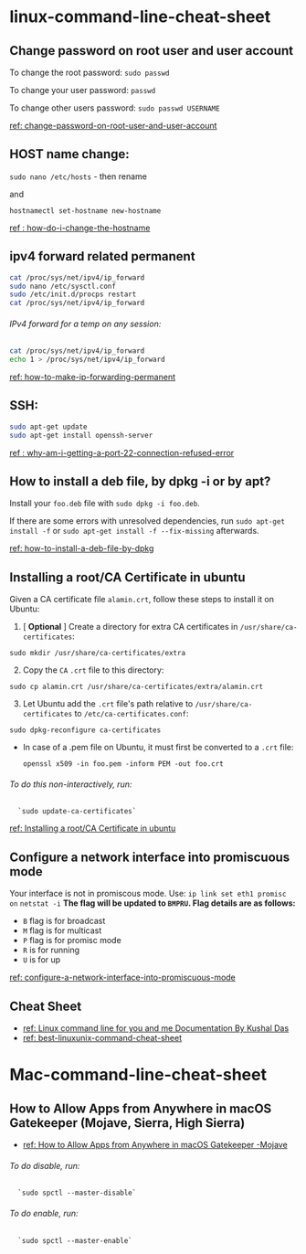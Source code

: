 # linux-command-line-cheat-sheet

## Change password on root user and user account

To change the root password:
`sudo passwd`

To change your user password:
`passwd`

To change other users password:
`sudo passwd USERNAME`

[ref: change-password-on-root-user-and-user-account](https://askubuntu.com/questions/423942/change-password-on-root-user-and-user-account)


## HOST name change:

`sudo nano /etc/hosts` - then rename 

and 

`hostnamectl set-hostname new-hostname`

[ref : how-do-i-change-the-hostname](https://askubuntu.com/questions/87665/how-do-i-change-the-hostname-without-a-restart)


## ipv4 forward related permanent

```sh
cat /proc/sys/net/ipv4/ip_forward
sudo nano /etc/sysctl.conf
sudo /etc/init.d/procps restart
cat /proc/sys/net/ipv4/ip_forward
```

###### IPv4 forward for a temp on any session:
```sh
cat /proc/sys/net/ipv4/ip_forward
echo 1 > /proc/sys/net/ipv4/ip_forward
```

[ref: how-to-make-ip-forwarding-permanent](https://askubuntu.com/questions/311053/how-to-make-ip-forwarding-permanent)


## SSH:
```sh
sudo apt-get update
sudo apt-get install openssh-server
```

[ref : why-am-i-getting-a-port-22-connection-refused-error](https://askubuntu.com/questions/218344/why-am-i-getting-a-port-22-connection-refused-error)

## How to install a deb file, by dpkg -i or by apt?
Install your `foo.deb` file with `sudo dpkg -i foo.deb`.

If there are some errors with unresolved dependencies, run `sudo apt-get install -f` or `sudo apt-get install -f --fix-missing` afterwards.

[ref: how-to-install-a-deb-file-by-dpkg](https://unix.stackexchange.com/questions/159094/how-to-install-a-deb-file-by-dpkg-i-or-by-apt)

## Installing a root/CA Certificate in ubuntu

Given a CA certificate file `alamin.crt`, follow these steps to install it on Ubuntu:
1.  [ **Optional** ] Create a directory for extra CA certificates in `/usr/share/ca-certificates`:
  
  `sudo mkdir /usr/share/ca-certificates/extra`

2.  Copy the `CA` `.crt` file to this directory:
  
  `sudo cp alamin.crt /usr/share/ca-certificates/extra/alamin.crt`

3.  Let Ubuntu add the `.crt` file's path relative to `/usr/share/ca-certificates` to `/etc/ca-certificates.conf`:

  `sudo dpkg-reconfigure ca-certificates`

- In case of a .pem file on Ubuntu, it must first be converted to a `.crt` file:

  `openssl x509 -in foo.pem -inform PEM -out foo.crt`

###### To do this non-interactively, run:
      
      `sudo update-ca-certificates`

[ref: Installing a root/CA Certificate in ubuntu](https://askubuntu.com/questions/73287/how-do-i-install-a-root-certificate)


## Configure a network interface into promiscuous mode
Your interface is not in promiscous mode. Use:
`ip link set eth1 promisc on`
`netstat -i`
**The flag will be updated to `BMPRU`. Flag details are as follows:**

- `B` flag is for broadcast
- `M` flag is for multicast
- `P` flag is for promisc mode
- `R` is for running
- `U` is for up

[ref: configure-a-network-interface-into-promiscuous-mode](https://askubuntu.com/questions/430355/configure-a-network-interface-into-promiscuous-mode)


## Cheat Sheet
- [ref: Linux command line for you and me Documentation By Kushal Das](https://media.readthedocs.org/pdf/lym/latest/lym.pdf)
- [ref: best-linuxunix-command-cheat-sheet ](https://rumorscity.com/2014/08/16/6-best-linuxunix-command-cheat-sheet/)



# Mac-command-line-cheat-sheet

## How to Allow Apps from Anywhere in macOS Gatekeeper (Mojave, Sierra, High Sierra)
- [ref: How to Allow Apps from Anywhere in macOS Gatekeeper -Mojave](http://osxdaily.com/2016/09/27/allow-apps-from-anywhere-macos-gatekeeper/)



###### To do disable, run:
      
      `sudo spctl --master-disable`


###### To do enable, run:
      
      `sudo spctl --master-enable`